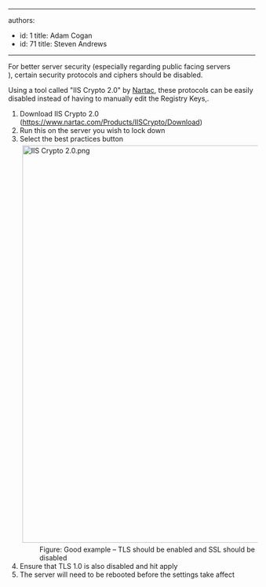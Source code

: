 

---
authors:
  - id: 1
    title: Adam Cogan
  - id: 71
    title: Steven Andrews
---




<span class='intro'> <div>​For better server security (especially regarding&#160;public facing servers​),&#160;certain security protocols and ciphers should be disabled.<br></div> </span>

<p>​​​Using a tool called &quot;IIS Crypto 2.0&quot; by <a href="https&#58;//www.nartac.com/Products/IISCrypto">Nartac</a>, these protocols can be easily disabled instead of having to manually edit the Registry Keys,.<br></p><ol><li>Download IIS Crypto 2.0 (<a href="https&#58;//www.nartac.com/Products/IISCrypto/Download">https&#58;//www.nartac.com/Products/IISCrypto/Download​</a>)<br></li><li>Run this on the se​rver you wish to lock down<br></li><li>Select the best practices button<img src="/PublishingImages/IIS%20Crypto%202.0.png" alt="IIS Crypto 2.0.png" style="margin&#58;5px;width&#58;808px;" /><dd class="ssw15-rteElement-FigureGood">​Figure&#58; Good exa​​mple – TLS should be enabled a​​n​d SSL should be disabled​</dd></li><li>Ensure that TLS 1.0 is also disabled and hit apply​<br></li><li>The server will need to be rebooted before the settings take affect<br></li></ol><p></p><p><br></p>


